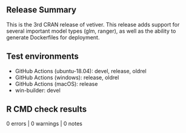 ## Release Summary

This is the 3rd CRAN release of vetiver. This release adds support for several important model types (glm, ranger), as well as the ability to generate Dockerfiles for deployment.

## Test environments

* GitHub Actions (ubuntu-18.04): devel, release, oldrel
* GitHub Actions (windows): release, oldrel
* GitHub Actions (macOS): release
* win-builder: devel

## R CMD check results

0 errors | 0 warnings | 0 notes
